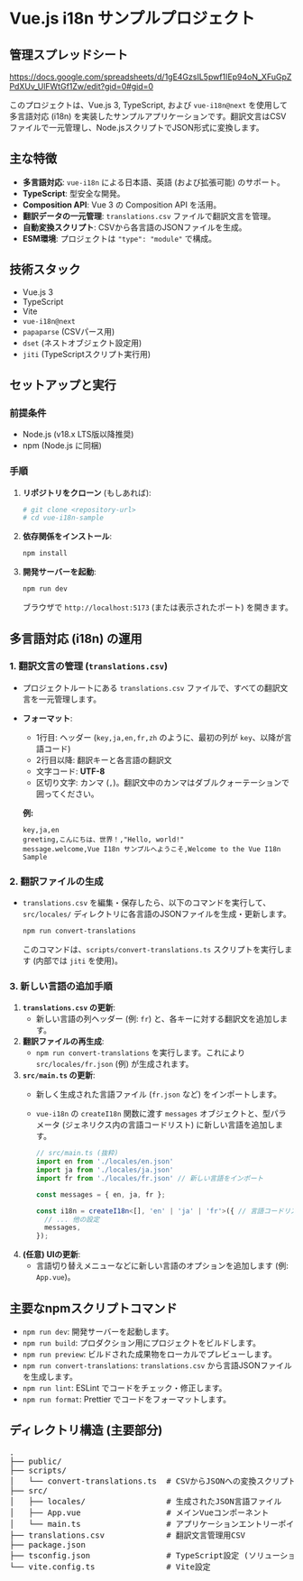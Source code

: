 # Vue.js i18n サンプルプロジェクト

## 管理スプレッドシート

https://docs.google.com/spreadsheets/d/1gE4GzsIL5pwf1IEp94oN_XFuGpZPdXUv_UlFWtGf1Zw/edit?gid=0#gid=0

このプロジェクトは、Vue.js 3, TypeScript, および `vue-i18n@next` を使用して多言語対応 (i18n) を実装したサンプルアプリケーションです。翻訳文言はCSVファイルで一元管理し、Node.jsスクリプトでJSON形式に変換します。

## 主な特徴

* **多言語対応**: `vue-i18n` による日本語、英語 (および拡張可能) のサポート。
* **TypeScript**: 型安全な開発。
* **Composition API**: Vue 3 の Composition API を活用。
* **翻訳データの一元管理**: `translations.csv` ファイルで翻訳文言を管理。
* **自動変換スクリプト**: CSVから各言語のJSONファイルを生成。
* **ESM環境**: プロジェクトは `"type": "module"` で構成。

## 技術スタック

* Vue.js 3
* TypeScript
* Vite
* `vue-i18n@next`
* `papaparse` (CSVパース用)
* `dset` (ネストオブジェクト設定用)
* `jiti` (TypeScriptスクリプト実行用)

## セットアップと実行

### 前提条件

* Node.js (v18.x LTS版以降推奨)
* npm (Node.js に同梱)

### 手順

1.  **リポジトリをクローン** (もしあれば):
    ```bash
    # git clone <repository-url>
    # cd vue-i18n-sample
    ```

2.  **依存関係をインストール**:
    ```bash
    npm install
    ```

3.  **開発サーバーを起動**:
    ```bash
    npm run dev
    ```
    ブラウザで `http://localhost:5173` (または表示されたポート) を開きます。

## 多言語対応 (i18n) の運用

### 1. 翻訳文言の管理 (`translations.csv`)

* プロジェクトルートにある `translations.csv` ファイルで、すべての翻訳文言を一元管理します。
* **フォーマット**:
    * 1行目: ヘッダー (`key,ja,en,fr,zh` のように、最初の列が `key`、以降が言語コード)
    * 2行目以降: 翻訳キーと各言語の翻訳文
    * 文字コード: **UTF-8**
    * 区切り文字: カンマ (`,`)。翻訳文中のカンマはダブルクォーテーションで囲ってください。

    **例:**
    ```csv
    key,ja,en
    greeting,こんにちは、世界！,"Hello, world!"
    message.welcome,Vue I18n サンプルへようこそ,Welcome to the Vue I18n Sample
    ```

### 2. 翻訳ファイルの生成

* `translations.csv` を編集・保存したら、以下のコマンドを実行して、`src/locales/` ディレクトリに各言語のJSONファイルを生成・更新します。
    ```bash
    npm run convert-translations
    ```
    このコマンドは、`scripts/convert-translations.ts` スクリプトを実行します (内部では `jiti` を使用)。

### 3. 新しい言語の追加手順

1.  **`translations.csv` の更新**:
    * 新しい言語の列ヘッダー (例: `fr`) と、各キーに対する翻訳文を追加します。
2.  **翻訳ファイルの再生成**:
    * `npm run convert-translations` を実行します。これにより `src/locales/fr.json` (例) が生成されます。
3.  **`src/main.ts` の更新**:
    * 新しく生成された言語ファイル (`fr.json` など) をインポートします。
    * `vue-i18n` の `createI18n` 関数に渡す `messages` オブジェクトと、型パラメータ (ジェネリクス内の言語コードリスト) に新しい言語を追加します。

        ```typescript
        // src/main.ts (抜粋)
        import en from './locales/en.json'
        import ja from './locales/ja.json'
        import fr from './locales/fr.json' // 新しい言語をインポート

        const messages = { en, ja, fr };

        const i18n = createI18n<[], 'en' | 'ja' | 'fr'>({ // 言語コードリストに追加
          // ... 他の設定
          messages,
        });
        ```
4.  **(任意) UIの更新**:
    * 言語切り替えメニューなどに新しい言語のオプションを追加します (例: `App.vue`)。

## 主要なnpmスクリプトコマンド

* `npm run dev`: 開発サーバーを起動します。
* `npm run build`: プロダクション用にプロジェクトをビルドします。
* `npm run preview`: ビルドされた成果物をローカルでプレビューします。
* `npm run convert-translations`: `translations.csv` から言語JSONファイルを生成します。
* `npm run lint`: ESLint でコードをチェック・修正します。
* `npm run format`: Prettier でコードをフォーマットします。

## ディレクトリ構造 (主要部分)

<pre>
.
├── public/
├── scripts/
│   └── convert-translations.ts  # CSVからJSONへの変換スクリプト
├── src/
│   ├── locales/                 # 生成されたJSON言語ファイル
│   ├── App.vue                  # メインVueコンポーネント
│   └── main.ts                  # アプリケーションエントリーポイント, i18n初期化
├── translations.csv             # 翻訳文言管理用CSV
├── package.json
├── tsconfig.json                # TypeScript設定 (ソリューションスタイル)
└── vite.config.ts               # Vite設定

</pre>
